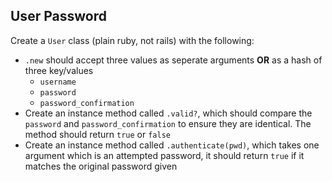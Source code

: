## User Password

Create a `User` class (plain ruby, not rails) with the following:

- `.new` should accept three values as seperate arguments **OR** as a hash of three key/values
  - `username`
  - `password`
  - `password_confirmation`
- Create an instance method called `.valid?`, which should compare the `password` and `password_confirmation` to ensure they are identical. The method should return `true` or `false`
- Create an instance method called `.authenticate(pwd)`,  which takes one argument which is an attempted password, it should return `true` if it matches the original password given
